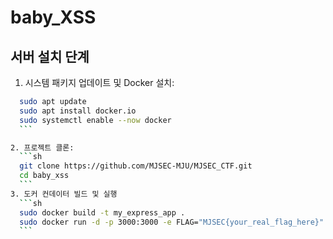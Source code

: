 # baby_XSS

## 서버 설치 단계
1. 시스템 패키지 업데이트 및 Docker 설치:
  ```sh
    sudo apt update
    sudo apt install docker.io
    sudo systemctl enable --now docker
    ```

2. 프로젝트 클론:
    ```sh
    git clone https://github.com/MJSEC-MJU/MJSEC_CTF.git
    cd baby_xss
    ```
3. 도커 컨데이터 빌드 및 실행
    ```sh
    sudo docker build -t my_express_app .  
    sudo docker run -d -p 3000:3000 -e FLAG="MJSEC{your_real_flag_here}" my_express_app
    ```